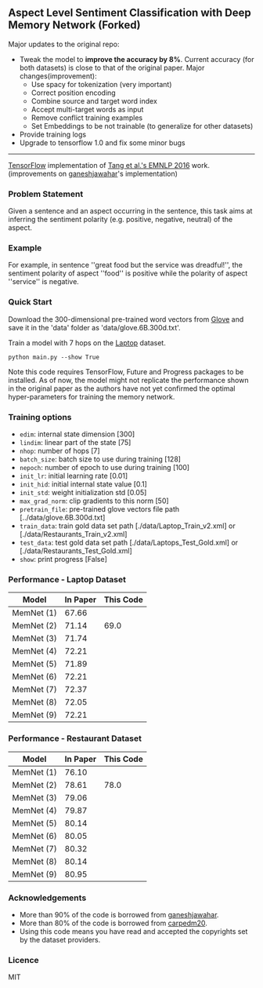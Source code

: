 ## Aspect Level Sentiment Classification with Deep Memory Network (Forked)
Major updates to the original repo:
* Tweak the model to **improve the accuracy by 8%**. Current accuracy (for both datasets) is close to that of the original paper. Major changes(improvement): 
    * Use spacy for tokenization (very important)
    * Correct position encoding 
    * Combine source and target word index
    * Accept multi-target words as input
    * Remove conflict training examples
    * Set Embeddings to be not trainable (to generalize for other datasets) 
* Provide training logs
* Upgrade to tensorflow 1.0 and fix some minor bugs



---------------
[TensorFlow](https://www.tensorflow.org/) implementation of [Tang et al.'s EMNLP 2016](https://arxiv.org/abs/1605.08900) work. (improvements on [ganeshjawahar](https://github.com/ganeshjawahar/mem_absa)'s implementation)

### Problem Statement
Given a sentence and an aspect occurring in the sentence, this task aims at inferring the sentiment polarity (e.g. positive, negative, neutral) of the aspect.

### Example
For example, in sentence ''great food but the service was dreadful!'', the sentiment polarity of aspect ''food'' is positive while the polarity of aspect ''service'' is negative.

### Quick Start
Download the 300-dimensional pre-trained word vectors from [Glove](http://nlp.stanford.edu/projects/glove/) and save it in the 'data' folder as 'data/glove.6B.300d.txt'. 

Train a model with 7 hops on the [Laptop](http://alt.qcri.org/semeval2016/task5/) dataset.
```
python main.py --show True
```

Note this code requires TensorFlow, Future and Progress packages to be installed. As of now, the model might not replicate the performance shown in the original paper as the authors have not yet confirmed the optimal hyper-parameters for training the memory network.

### Training options
* `edim`: internal state dimension [300]
* `lindim`: linear part of the state [75]
* `nhop`: number of hops [7]
* `batch_size`: batch size to use during training [128]
* `nepoch`: number of epoch to use during training [100]
* `init_lr`: initial learning rate [0.01]
* `init_hid`: initial internal state value [0.1]
* `init_std`: weight initialization std [0.05]
* `max_grad_norm`: clip gradients to this norm [50]
* `pretrain_file`: pre-trained glove vectors file path [../data/glove.6B.300d.txt]
* `train_data`: train gold data set path [./data/Laptop_Train_v2.xml] or [./data/Restaurants_Train_v2.xml]
* `test_data`: test gold data set path [./data/Laptops_Test_Gold.xml] or [./data/Restaurants_Test_Gold.xml]
* `show`: print progress [False]

### Performance - Laptop Dataset
| Model | In Paper | This Code|
|---|---|---|
|MemNet (1)|67.66||
|MemNet (2)|71.14|69.0|
|MemNet (3)|71.74||
|MemNet (4)|72.21||
|MemNet (5)|71.89||
|MemNet (6)|72.21||
|MemNet (7)|72.37||
|MemNet (8)|72.05||
|MemNet (9)|72.21||

### Performance - Restaurant Dataset
| Model | In Paper | This Code|
|---|---|---|
|MemNet (1)|76.10||
|MemNet (2)|78.61|78.0|
|MemNet (3)|79.06||
|MemNet (4)|79.87||
|MemNet (5)|80.14||
|MemNet (6)|80.05||
|MemNet (7)|80.32||
|MemNet (8)|80.14||
|MemNet (9)|80.95||

### Acknowledgements
* More than 90% of the code is borrowed from [ganeshjawahar](https://github.com/ganeshjawahar/mem_absa).
* More than 80% of the code is borrowed from [carpedm20](https://github.com/carpedm20/MemN2N-tensorflow).
* Using this code means you have read and accepted the copyrights set by the dataset providers.

### Licence
MIT